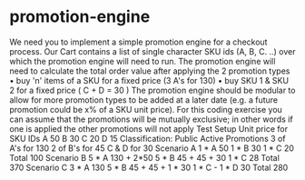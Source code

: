 # promotion-engine

We need you to implement a simple promotion engine for a checkout process. Our Cart contains a
list of single character
SKU ids (A, B, C. ..) over which the promotion engine will need to run.
The promotion engine will need to calculate the total order value after applying the 2 promotion
types
• buy 'n' items of a SKU for a fixed price (3 A's for 130)
• buy SKU 1 & SKU 2 for a fixed price ( C + D = 30 )
The promotion engine should be modular to allow for more promotion types to be added at a later
date (e.g. a future promotion could be x% of a SKU unit price). For this coding exercise you can
assume that the promotions will be mutually exclusive; in other words if one is applied the other
promotions will not apply
Test Setup
Unit price for SKU IDs
A 50
B 30
C 20
D 15
Classification: Public
Active Promotions
3 of A's for 130
2 of B's for 45
C & D for  30
Scenario A
1 * A 50
1 * B 30
1 * C 20
Total 100
Scenario B
5 * A 130 + 2*50
5 * B 45 + 45 + 30
1 * C 28
Total 370
Scenario C
3 * A 130
5 * B 45 + 45 + 1 * 30
1 * C -
1 * D 30
Total 280
